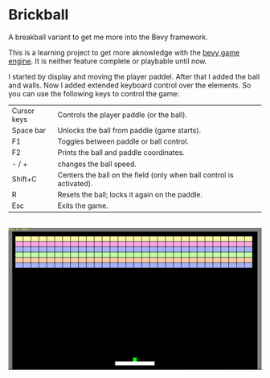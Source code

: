 # Brickball
A breakball variant to get me more into the Bevy framework.

This is a learning project to get more aknowledge with the [bevy game engine](https://bevyengine.org/). It is neither feature complete or playbable until now.

I started by display and moving the player paddel. After that I added the ball and walls. Now I added extended keyboard control over the elements. So you can use the following keys to control the game: 

<table>
<tr>
<td>Cursor keys</td>
<td>Controls the player paddle (or the ball).</td>
</tr>
<tr>
<td>Space bar</td>
<td>Unlocks the ball from paddle (game starts).</td>
</tr>
<tr>
<td>F1</td>
<td>Toggles between paddle or ball control.</td>
</tr>
<tr>
<td>F2</td>
<td>Prints the ball and paddle coordinates.</td>
</tr>
<tr>
<td>- / +</td>
<td>changes the ball speed.</td>
</tr>
<tr>
<td>Shift+C</td>
<td>Centers the ball on the field (only when ball control is activated).</td>
</tr>
<tr>
<td>R</td>
<td>Resets the ball; locks it again on the paddle.</td>
</tr>
<tr>
<td>Esc</td>
<td>Exits the game.</td>
</tr>
</table>

<p>
  <br/>
  <img src="https://github.com/gpietz/brickball/blob/master/docs/screenshots/brickball220111-01.png" />
</p>
